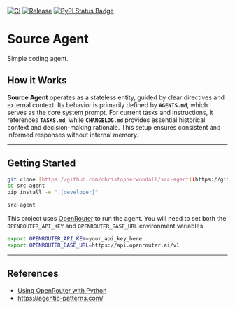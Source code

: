 <p align="center">

[![CI][ci-badge]][ci-url]
[![Release][release-badge]][release-url]
[![PyPI Status Badge][pypi-badge]][pypi-url]

</p>

[ci-badge]: https://github.com/christopherwoodall/src-agent/actions/workflows/lint.yaml/badge.svg?branch=main
[ci-url]: https://github.com/christopherwoodall/src-agent/actions/workflows/lint.yml
[pypi-badge]: https://badge.fury.io/py/src-agent.svg
[pypi-url]: https://pypi.org/project/src-agent/
[release-badge]: https://github.com/christopherwoodall/src-agent/actions/workflows/release.yml/badge.svg
[release-url]: https://github.com/christopherwoodall/src-agent/actions/workflows/release.yml

# Source Agent
Simple coding agent.

## How it Works
**Source Agent** operates as a stateless entity, guided by clear directives and external context. Its behavior is primarily defined by **`AGENTS.md`**, which serves as the core system prompt. For current tasks and instructions, it references **`TASKS.md`**, while **`CHANGELOG.md`** provides essential historical context and decision-making rationale. This setup ensures consistent and informed responses without internal memory.

---

## Getting Started

```bash
git clone [https://github.com/christopherwoodall/src-agent](https://github.com/christopherwoodall/src-agent)
cd src-agent
pip install -e ".[developer]"

src-agent
```

This project uses [OpenRouter](https://openrouter.ai/) to run the agent. You will need to set both the `OPENROUTER_API_KEY` and `OPENROUTER_BASE_URL` environment variables.

```bash
export OPENROUTER_API_KEY=your_api_key_here
export OPENROUTER_BASE_URL=https://api.openrouter.ai/v1
```

---

## References
- [Using OpenRouter with Python](https://openrouter.ai/docs/quickstart)
- https://agentic-patterns.com/
